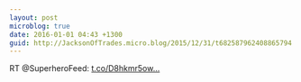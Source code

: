 ```yaml
---
layout: post
microblog: true
date: 2016-01-01 04:43 +1300
guid: http://JacksonOfTrades.micro.blog/2015/12/31/t682587962408865794.html
---
```

RT @SuperheroFeed: [t.co/D8hkmr5ow...](https://t.co/D8hkmr5owT)
